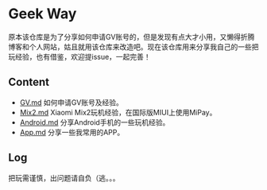 # Geek Way

原本该仓库是为了分享如何申请GV账号的，但是发现有点大才小用，又懒得折腾博客和个人网站，姑且就用该仓库来改造吧。现在该仓库用来分享我自己的一些把玩经验，也有借鉴，欢迎提issue，一起完善！



## Content

- [GV.md](https://github.com/i0Ek3/GeekWay/blob/master/GV.md?1540555520712) 如何申请GV账号及经验。
- [Mix2.md](https://github.com/i0Ek3/GeekWay/blob/master/Mix2.md?1540555547103) Xiaomi Mix2玩机经验，在国际版MIUI上使用MiPay。
- [Android.md](https://github.com/i0Ek3/GeekWay/blob/master/Android.md) 分享Android手机的一些玩机经验。
- [App.md](https://github.com/i0Ek3/GeekWay/blob/master/App.md) 分享一些我常用的APP。


## Log

把玩需谨慎，出问题请自负（逃。。。


